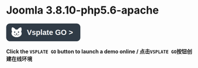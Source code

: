 # Joomla 3.8.10-php5.6-apache

<a href="https://www.vsplate.com/?docker-compose=https://github.com/vsplate/dcenvs/joomla/3.8.10-php5.6-apache"><img alt="VSPLATE GO" src="https://raw.githubusercontent.com/vsplate/images/master/vsgo_btn.png" width="200px"></a>

**Click the `VSPLATE GO` button to launch a demo online / 点击`VSPLATE GO`按钮创建在线环境**